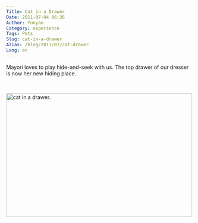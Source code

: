 ```yaml
---
Title: Cat in a Drawer
Date: 2011-07-04 06:36
Author: Yunyao
Category: experience
Tags: Pets
Slug: cat-in-a-drawer
Alias: /blog/2011/07/cat-drawer
Lang: en
---
```


Mayori loves to play hide-and-seek with us. The top drawer of our dresser is now her new hiding place.

 

<img src="http://farm6.static.flickr.com/5152/5900257646_9b93849367.jpg" width="500" height="333" alt="cat in a drawer." />
